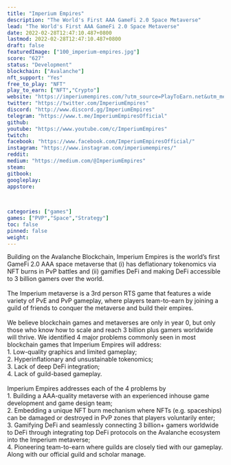 ```yaml
---
title: "Imperium Empires"
description: "The World's First AAA GameFi 2.0 Space Metaverse"
lead: "The World's First AAA GameFi 2.0 Space Metaverse"
date: 2022-02-28T12:47:10.487+0800
lastmod: 2022-02-28T12:47:10.487+0800
draft: false
featuredImage: ["100_imperium-empires.jpg"]
score: "627"
status: "Development"
blockchain: ["Avalanche"]
nft_support: "Yes"
free_to_play: "NFT"
play_to_earn: ["NFT","Crypto"]
website: "https://imperiumempires.com/?utm_source=PlayToEarn.net&utm_medium=organic&utm_campaign=gamepage"
twitter: "https://twitter.com/ImperiumEmpires"
discord: "http://www.discord.gg/ImperiumEmpires"
telegram: "https://www.t.me/ImperiumEmpiresOfficial"
github: 
youtube: "https://www.youtube.com/c/ImperiumEmpires"
twitch: 
facebook: "https://www.facebook.com/ImperiumEmpiresOfficial/"
instagram: "https://www.instagram.com/imperiumempires/"
reddit: 
medium: "https://medium.com/@ImperiumEmpires"
steam: 
gitbook: 
googleplay: 
appstore: 

  
    
categories: ["games"]
games: ["PVP","Space","Strategy"]
toc: false
pinned: false
weight: 
---
```

Building on the Avalanche Blockchain, Imperium Empires is the world’s first GameFi 2.0 AAA space metaverse that (i) has deflationary tokenomics via NFT burns in PvP battles and (ii) gamifies DeFi and making DeFi accessible to 3 billion gamers over the world.<br> <br> The Imperium metaverse is a 3rd person RTS game that features a wide variety of PvE and PvP gameplay, where players team-to-earn by joining a guild of friends to conquer the metaverse and build their empires. <br> <br> We believe blockchain games and metaverses are only in year 0, but only those who know how to scale and reach 3 billion plus gamers worldwide will thrive. We identified 4 major problems commonly seen in most blockchain games that Imperium Empires will address:<br> 1. Low-quality graphics and limited gameplay;<br> 2. Hyperinflationary and unsustainable tokenomics;<br> 3. Lack of deep DeFi integration;<br> 4. Lack of guild-based gameplay.<br> <br> Imperium Empires addresses each of the 4 problems by<br> 1. Building a AAA-quality metaverse with an experienced inhouse game development and game design team;<br> 2. Embedding a unique NFT burn mechanism where NFTs (e.g. spaceships) can be damaged or destroyed in PvP zones that players voluntarily enter;<br> 3. Gamifying DeFi and seamlessly connecting 3 billion+ gamers worldwide to DeFi through integrating top DeFi protocols on the Avalanche ecosystem into the Imperium metaverse;<br> 4. Pioneering team-to-earn where guilds are closely tied with our gameplay. Along with our official guild and scholar manage.